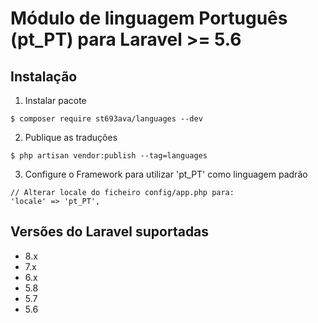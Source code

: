 # Módulo de linguagem Português (pt_PT) para Laravel >= 5.6


## Instalação

1. Instalar pacote
  ```shell
  $ composer require st693ava/languages --dev
  ```
2. Publique as traduções
  ```shell
  $ php artisan vendor:publish --tag=languages
  ```
3. Configure o Framework para utilizar 'pt_PT' como linguagem padrão
  ```
  // Alterar locale do ficheiro config/app.php para:
  'locale' => 'pt_PT',
  ```
## Versões do Laravel suportadas

* 8.x
* 7.x
* 6.x
* 5.8
* 5.7
* 5.6
